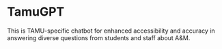 # TamuGPT
This is TAMU-specific chatbot for enhanced accessibility and accuracy in answering diverse questions from students and staff about A&M.
